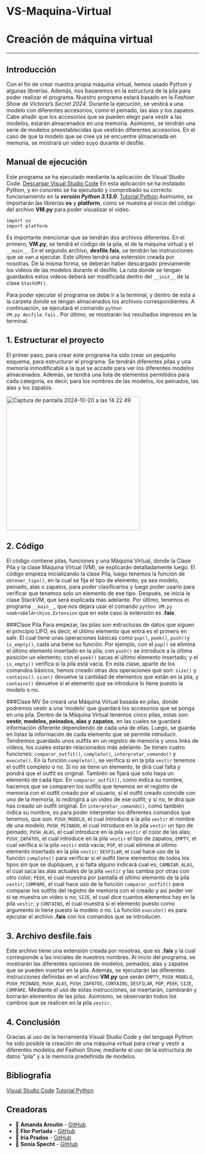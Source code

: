 # VS-Maquina-Virtual

# Creación de máquina virtual
- - -
## Introducción
Con el fin de crear nuestra propia máquina virtual, hemos usado Python y algunas librerías. Además, nos basaremos en la estructura de la pila para poder realizar el programa. Nuestro programa estará basado en la *Fashion Show de Victoria’s Secret 2024*. Durante la ejecución, se vestirá a una modelo con diferentes accesorios, como el peinado, las alas y los zapatos. Cabe añadir que los accesorios que se pueden elegir para vestir a las modelos, estarán almacenados en una memoria. Asimismo, se tendrán una serie de modelos preestablecidas que vestirán diferentes accesorios. En el caso de que la modelo que se cree ya se encuentre almacenada en memoria, se mostrará un video suyo durante el desfile. 

## Manual de ejecución
Este programa se ha ejecutado mediante la aplicación de Visual Studio Code.
[Descargar Visual Studio Code](https://code.visualstudio.com/download) 
En esta aplicación se ha instalado Python, y en concreto se ha ejecutado y comprobado su correcto funcionamiento en la ***versión Python 3.13.0***. 
[Tutorial Python](https://code.visualstudio.com/docs/python/python-tutorial)
Asimismo, se importarán las librerías **os** y **platform**, como se muestra al inicio del código del archivo **VM.py** para poder visualizar el video.

	import os
	import platform

Es importante mencionar que se tendrán dos archivos diferentes. En el primero, **VM.py**,  se tendrá el código de la pila,  el de la máquina virtual y el `__main__`. En el segundo archivo, **desfile.fais**, se tendrán las instrucciones que se van a ejecutar. Este último tendrá una extensión creada por nosotras. De la misma forma, se deberán haber descargado previamente los videos de las modelos durante el desfile. La ruta donde se tengan guardados estos videos deberá ser modificada dentro del `__init__` de la clase `StackVM()`. 

Para poder ejecutar el programa se debe ir a la terminal, y dentro de esta a la carpeta donde se tengan almacenados los archivos correspondientes. A continuación, se ejecutará el comando <code>python VM.py  desfile.fais</code> . Por último, se mostrarán los resultados impresos en la terminal. 

## 1. Estructurar el proyecto
El primer paso, para crear este programa ha sido crear un pequeño esquema, para estructurar el programa. Se tendrán diferentes pilas y una memoria inmodificable a la que se accede para ver los diferentes modelos almacenados. Además, se tendrá una lista de elementos permitidos para cada categoría, es decir, para los nombres de las modelos, los peinados, las alas y los zapatos. 

<img width="350" alt="Captura de pantalla 2024-10-20 a las 14 22 49" src="https://github.com/user-attachments/assets/63fdf405-b12d-4311-af57-dcbd6b15fc76 ">

## 2. Código
El código contiene pilas, funciones y una Máquina Virtual, donde la Clase Pila y la clase Máquina Virtual (VM), se explicarán detalladamente luego. El código empieza inicializando la clase Pila, luego tenemos la función de `obtener_tipo()`, en la cual se fija el tipo de elemento, ya sea modelo, peinado, alas o zapatos, para poder clasificarlos y luego poder usarlo para verificar que tenemos solo un elemento de ese tipo. Después, se inicia la clase StackVM, que será explicada más adelante. Por último, tenemos el programa `__main__`, que nos dejara usar el comando <code>python VM.py nombreDelArchivo.Extension</code> que en este caso la extensión es **.fais**.

###Clase Pila 
Para empezar, las pilas son estructuras de datos que siguen el principio LIFO, es decir, el último elemento que entra es el primero en salir. El cual tiene unas operaciones básicas como `pop()`, `peek()`, `push()`y `is_empty()`, cada una tiene su función. Por ejemplo, con el `pop()` se elimina el último elemento insertado en la pila; con `push()` se introduce a la última posición un elemento; con el `peek()` sacas el último elemento insertado; y el `is_empty()` verifica si la pila está vacía.
En esta clase, aparte de los comandos básicos, hemos creado otras dos operaciones que son: `size()` y `contains()`. `size()` devuelve la cantidad de elementos que están en la pila, y `contains()` devuelve si el elemento que se introduce lo tiene puesto la modelo o no.

###Clase MV 
Se creará una Máquina Virtual basada en pilas, donde podremos vestir a una ‘modelo’ que guardará los accesorios que se ponga en una pila. Dentro de la Máquina Virtual tenemos cinco pilas, estas son: **vestir, modelos, peinados, alas y zapatos**, en las cuales se guardará información diferente dependiendo de cada una de ellas. Luego, se guarda en listas la información de cada elemento que se permite introducir. Tendremos guardado unos outfits en un registro de memoria y unos links de videos, los cuales estarán relacionados más adelante. 
Se tienen cuatro funciones: `comparar_outfit()`, `completo()`, `interpretar_comando()` y `execute()`. 
En la función `completo()`, se verifica si en la pila `vestir` tenemos el outfit completo o no. Si no se tiene un elemento, te dirá cual falta y pondrá que el outfit es original. También se fijará que solo haya un elemento de cada tipo.
En `comparar_outfit()`, como indica su nombre, hacemos que se comparen los outfits que tenemos en el registro de memoria con el outfit creado por el usuario, si el outfit creado coincide con uno de la memoria, lo redirigirá a un video de ese outfit; y si no, te dirá que has creado un outfit original. 
En `interpretar_comando()`, como también indica su nombre, es para poder interpretar los diferentes comandos que tenemos, que son: `PUSH_MODELO`, el cual introduce a la pila `vestir` el nombre de una modelo; `PUSH_PEINADO`, el cual introduce en la pila `vestir` un tipo de peinado; `PUSH_ALAS`, el cual introduce en la pila `vestir` el color de las alas; `PUSH_ZAPATOS`, el cual introduce en la pila `vestir` el tipo de zapatos; `EMPTY`, el cual verifica si la pila `vestir` está vacía; `POP`, el cual elimina el último elemento insertado en la pila `vestir`; `DESFILAR`, el cual hace uso de la función `completo()` para verificar si el outfit tiene elementos de todos los tipos sin que se dupliquen, y si falta alguno indicará cual es; `CAMBIAR_ALAS`, el cual saca las alas actuales de la pila `vestir` y las cambia por otras con otro color; `PEEK`, el cual muestra por pantalla el último elemento de la pila `vestir`; `COMPARE`, el cual hace uso de la función `comparar_outfit()` para comparar los outfits del registro de memoria con el creado y así poder ver si se muestra un video o no; `SIZE`, el cual dice cuantos elementos hay en la pila `vestir`; y `CONTAINS`, el cual muestra si el elemento puesto como argumento lo tiene puesto la modelo o no.
La función `execute()` es para ejecutar el archivo **.fais** con los comandos que se introducen.

## 3. Archivo desfile.fais
Este archivo tiene una extensión creada por nosotras, que es **.fais** y la cual corresponde a las iniciales de nuestros nombres. 
Al inicio del programa, se mostrarán las diferentes opciones de modelos, peinados, alas y zapatos que se pueden insertar en la pila. Además, se ejecutarán las diferentes instrucciones definidas en el archivo **VM.py** que serán `EMPTY`, `PUSH_MODELO`, `PUSH_PEINADO`, `PUSH_ALAS`, `PUSH_ZAPATOS`, `CONTAINS`, `DESFILAR`, `POP`, `PEEK`, `SIZE`, `COMPARE`. Mediante el uso de estas instrucciones, se insertarán, cambiarán y borrarán elementos de las pilas. Asimismo, se observarán todos los cambios que se realicen en la pila `vestir`.  

## 4. Conclusión
Gracias al uso de la herramienta Visual Studio Code y del lenguaje Python ha sido posible la creación de una máquina virtual para crear y vestir a diferentes modelos del Fashion Show, mediante el uso de la estructura de datos “pila” y a la memoria predefinida de modelos. 

## Bibliografía
[Visual Studio Code](https://code.visualstudio.com/download) 
[Tutorial Python](https://code.visualstudio.com/docs/python/python-tutorial)

## Creadoras
- 👤 **Amanda Aroutin** - [GitHub](https://github.com/amandaaroutin) 
- 👤 **Flor Portada** - [GitHub](https://github.com/florportada) 
- 👤 **Iria Prados** - [GitHub](https://github.com/iriaprados) 
- 👤 **Sonia Specht** - [GitHub](https://github.com/soniaspecht) 
